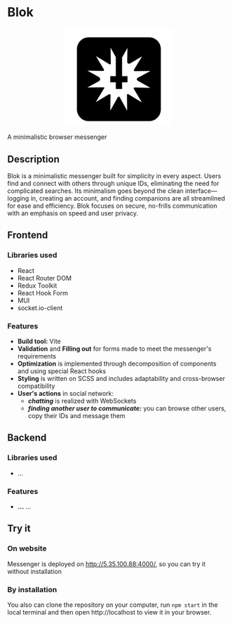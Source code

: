 # Blok

<p align="center">
<img src="./client/src/assets/logo.svg" style="width: 250px" alt="logo">
</p>
A minimalistic browser messenger

## Description

Blok is a minimalistic messenger built for simplicity in every aspect. Users find and connect with others through unique
IDs, eliminating the need for complicated searches. Its minimalism goes beyond the clean interface—logging in, creating
an account, and finding companions are all streamlined for ease and efficiency. Blok focuses on secure, no-frills
communication with an emphasis on speed and user privacy.

## Frontend

### Libraries used

+ React
+ React Router DOM
+ Redux Toolkit
+ React Hook Form
+ MUI
+ socket.io-client

### Features

+ **Build tool:** Vite
+ **Validation** and **Filling out** for forms made to meet the messenger's requirements
+ **Optimization** is implemented through decomposition of components and using special React hooks
+ **Styling** is written on SCSS and includes adaptability and cross-browser compatibility
+ **User's actions** in social network:
    + ***chatting*** is realized with WebSockets
    + ***finding another user to communicate:*** you can browse other users, copy their IDs and message them

## Backend

### Libraries used

+ ...

### Features

+ **...** ...

## Try it

### On website

Messenger is deployed on http://5.35.100.88:4000/, so you can try it without
installation

### By installation

You also can clone the repository on your computer, run `npm start` in the local terminal and then
open http://localhost to view it in your browser. 